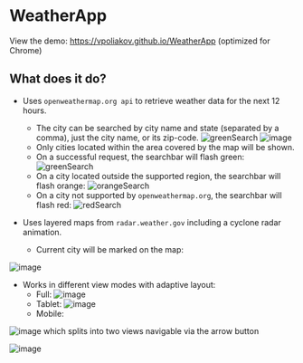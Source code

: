# WeatherApp
View the demo: https://vpoliakov.github.io/WeatherApp (optimized for Chrome)
## What does it do?
- Uses `openweathermap.org api` to retrieve weather data for the next 12 hours.
  - The city can be searched by city name and state (separated by a comma), just the city name, or its zip-code.
![greenSearch](https://user-images.githubusercontent.com/10080683/56843040-d44d0300-6850-11e9-9855-d5207a81e0e3.png)
![image](https://user-images.githubusercontent.com/10080683/56843353-46731700-6854-11e9-9e53-fce5f0cfc80e.png)
  - Only cities located within the area covered by the map will be shown.
  - On a successful request, the searchbar will flash green:
![greenSearch](https://user-images.githubusercontent.com/10080683/56843040-d44d0300-6850-11e9-9855-d5207a81e0e3.png)
  - On a city located outside the supported region, the searchbar will flash orange:
![orangeSearch](https://user-images.githubusercontent.com/10080683/56843067-2ee65f00-6851-11e9-8d2a-5b4064b414a5.png)
  - On a city not supported by `openweathermap.org`, the searchbar will flash red:
![redSearch](https://user-images.githubusercontent.com/10080683/56843039-d44d0300-6850-11e9-92f9-a61d346227b0.png)

- Uses layered maps from `radar.weather.gov` including a cyclone radar animation.
  - Current city will be marked on the map:

![image](https://user-images.githubusercontent.com/10080683/56843085-6c4aec80-6851-11e9-9808-88687cd82764.png)
- Works in different view modes with adaptive layout:
  - Full:
![image](https://user-images.githubusercontent.com/10080683/56843024-b97a8e80-6850-11e9-9389-f94c06fb1158.png)
  - Tablet:
![image](https://user-images.githubusercontent.com/10080683/56843281-6a822880-6853-11e9-92f8-1e37968d44f0.png)
  - Mobile:

![image](https://user-images.githubusercontent.com/10080683/56843220-c5ffe680-6852-11e9-8669-879e765875cf.png)
which splits into two views navigable via the arrow button

![image](https://user-images.githubusercontent.com/10080683/56843234-e9c32c80-6852-11e9-8835-35d8e9a9dd36.png)

